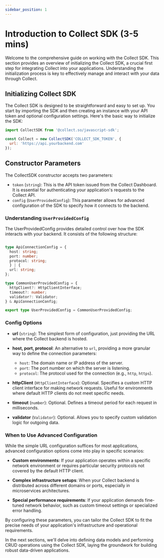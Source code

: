 ```yaml
---
sidebar_position: 1
---
```

# Introduction to Collect SDK (3-5 mins)
Welcome to the comprehensive guide on working with the Collect SDK. This section provides an overview of initializing the Collect SDK, a crucial first step for integrating Collect into your applications. Understanding the initialization process is key to effectively manage and interact with your data through Collect.

## Initializing Collect SDK

The Collect SDK is designed to be straightforward and easy to set up. You start by importing the SDK and then creating an instance with your API token and optional configuration settings. Here's the basic way to initialize the SDK:

```javascript
import CollectSDK from '@collect.so/javascript-sdk';

const Collect = new CollectSDK('COLLECT_SDK_TOKEN', {
  url: 'https://api.yourbackend.com'
});
```

## Constructor Parameters
The CollectSDK constructor accepts two parameters:

- `token` (`string`): This is the API token issued from the Collect Dashboard. It is essential for authenticating your application's requests to the Collect API.
- `config` (`UserProvidedConfig`): This parameter allows for advanced configuration of the SDK to specify how it connects to the backend.

### Understanding `UserProvidedConfig`
The UserProvidedConfig provides detailed control over how the SDK interacts with your backend. It consists of the following structure:

```typescript

type ApiConnectionConfig = {
  host: string;
  port: number;
  protocol: string;
  } | {
  url: string;
};

type CommonUserProvidedConfig = {
  httpClient?: HttpClientInterface;
  timeout?: number;
  validator?: Validator;
} & ApiConnectionConfig;

export type UserProvidedConfig = CommonUserProvidedConfig;
```

### Config Options

- **url** (`string`): The simplest form of configuration, just providing the URL where the Collect backend is hosted.

- **host, port, protocol**: An alternative to `url`, providing a more granular way to define the connection parameters:
    - `host`: The domain name or IP address of the server.
    - `port`: The port number on which the server is listening.
    - `protocol`: The protocol used for the connection (e.g., `http`, `https`).

- **httpClient** (`HttpClientInterface`): Optional. Specifies a custom HTTP client interface for making network requests. Useful for environments where default HTTP clients do not meet specific needs.

- **timeout** (`number`): Optional. Defines a timeout period for each request in milliseconds.

- **validator** (`Validator`): Optional. Allows you to specify custom validation logic for outgoing data.

### When to Use Advanced Configuration

While the simple URL configuration suffices for most applications, advanced configuration options come into play in specific scenarios:

- **Custom environments**: If your application operates within a specific network environment or requires particular security protocols not covered by the default HTTP client.

- **Complex infrastructure setups**: When your Collect backend is distributed across different domains or ports, especially in microservices architectures.

- **Special performance requirements**: If your application demands fine-tuned network behavior, such as custom timeout settings or specialized error handling.

By configuring these parameters, you can tailor the Collect SDK to fit the precise needs of your application's infrastructure and operational requirements.

In the next sections, we'll delve into defining data models and performing CRUD operations using the Collect SDK, laying the groundwork for building robust data-driven applications.
